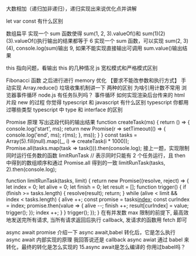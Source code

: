 <!-- 实现call,bind,apply -->
<!-- 防抖和节流 -->
<!-- 大数相加 -->

大数相加（递归加非递归），递归实现出来说优化点并讲解

<!-- 其他 -->

let var const 有什么区别

数组扁平
实现一个 sum 函数使得 sum(1, 2, 3).valueOf()和 sum(1)(2)(3).valueOf()执行输出的结果都等于 6
实现一个 sum 函数，可以实现 sum(2, 3)(4), console.log(sum)输出 9, 如果不能实现直接输出可调用 sum.value()输出结果

this 指向问题，看输出
this 的几种情况
js 宽松模式和严格模式区别

Fibonacci 函数 之后进行进行 memory 优化 【要求不能改参数和执行方式】
手动实现 Array.reduce()
垃圾收集机制讲一下 两种的区别 为啥引用计数不常用
浏览器事件循环
node.js 有任务队列吗？ 事件循环
如何实现渲染后台传来的 html 片段
new 的过程
你觉得 typescript 和 javascript 有什么区别
typescript 你都用过哪些类型
typescript 中 type 和 interface 的区别

<!-- promise 比较难的部分 -->

Promise 原理
写出这段代码的输出结果
function createTask(ms) {
return () => {
console.log('start', ms);
return new Promise(r => setTimeout(() => {
console.log('end', ms);
r(ms);
}, ms));
}
}
const tasks = Array(5).fill(null).map((\_, i) => createTask(i \* 1000));
Promise.all(tasks.map(task => task())).then(console.log);
接上一题，实现限制同时运行任务数的函数 limitRunTask
//
表示同时只能有 2 个任务运行，且 then 中得到的数组顺序和通过 Promise.all 得到的一致
limitRunTask(tasks, 2).then(console.log);

function limitRunTask(tasks, limit) {
return new Promise((resolve, reject) => {
let index = 0;
let alive = 0;
let finish = 0;
let result = [];
function trigger() {
if (finish >= tasks.length) {
resolve(result);
return;
}
while (alive < limit && index < tasks.length) {
alive ++;
const promise = tasks[index]();
const curIndex = index;
promise.then(value => {
alive --;
finish ++;
result[curIndex] = value;
trigger();
});
index ++;
}
}
trigger();
});
}
在有并发数 max 限制的前提下, 最高效地发送完所有请求, 当所有请求返回后执行 callback, 发请求的函数用 fetch 即可

async await promise 介绍一下
async await,babel 转化后，它是怎么执行 async await 内部实现的原理
我回答说还是 callback
async awiat 通过 babel 来转化，最终的转化是怎么实现的
15.async await是怎么编译的 你用过babel吗？ 
